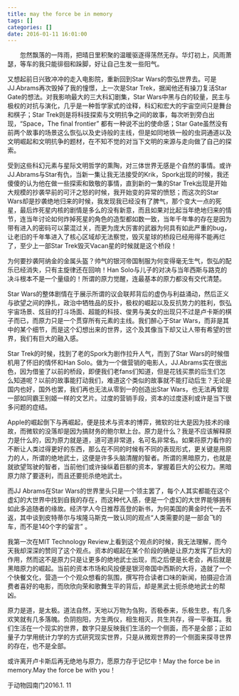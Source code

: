 ```yaml
---
title: may the force be in memory
tags: []
categories: []
date: 2016-01-11 16:01:00 
---
```


&emsp;&emsp;忽然飘落的一阵雨，把晴日里积聚的温暖驱逐得荡然无存。华灯初上，风雨萧瑟，等车的我只能徘徊和跺脚，好让自己生发一些阳气。

又想起前日兴致冲冲的走入电影院，重新回到Star Wars的恢弘世界去。可是JJ.Abrams再次毁掉了我的憧憬，上一次是Star Trek，据闻他还有操刀复活Star Gate的想法。对我影响最大的三大科幻剧集，Star Wars中黑与白的较量，民主与极权的对抗与演化，几乎是一种哲学家式的诠释，科幻和宏大的宇宙空间只是舞台和棋子；Star Trek则是将科技探索与文明抗争之间的故事，每次听到旁白出现，“Space，The final frontier” 都有一种说不出的使命感；Star Gate虽然没有前两个故事的场景这么恢弘以及史诗般的主线，但是如同地铁一般的虫洞通道以及文明崛起和文明抗争的题材，在不知不觉的对当下文明的来源与走向做了自己的探索。

受到这些科幻元素与星际文明哲学的熏陶，对三体世界无感是个自然的事情。或许JJ.Abrams与Star有仇，当新一集让我无法接受的Krik，Spork出现的时候，我还傻傻的认为他在做一些探索和致敬的事情，直到新的一集的Star Trek出现是开始大规模的抄袭早前的可汗之怒的时候，我开始变的异常的愤怒；而这次的Star Wars却是抄袭绝地归来的时候，我发现我已经没有了脾气，那个变大一点的死星，最后炸死星内核的剧情是多么的没有新意，而且如果对比起当年绝地归来的情节，连当年讨论如何炸掉死星的角色的造型都如数一致，当年千年隼的存在是因为带有进入的密码可以蒙混过关，而更为庞大厉害的武器为何具有如此严重的bug，让老旧的千年隼进入了核心区域却无法察觉，毁灭星球的桥段已经用得不能再烂了，至少上一部Star Trek毁灭Vacan星的时候就是这个桥段！

为何要抄袭阿纳金的金属头盔？帅气的银河帝国制服为何变得毫无生气，恢弘的配乐已经消失，只有主旋律还在回响！Han Solo与儿子的对决与当年西斯与路克的决斗根本不是一个量级的！所谓的原力觉醒，连最基本的原力都没有交代清楚。

Star Wars的整体剧情在于展示所谓的议会联邦背后的虚伪与利益涌动，然后正义与欲望之间的挣扎，政治中牺牲品的反扑，极权的崛起以及反抗势力的胜利，恢弘宇宙场景、炫目的打斗场面、超能的科技、俊男与美女的出现只不过是卢卡斯的棋子而已，而原力只是一个贯穿所有元素的主线。我们醉心于Star Wars，而非是其中的某个细节，而是这个幻想出来的世界，这个及其像当下却又让人带有希望的世界，我们有巨大的融入感。

Star Trek的时候，找到了老的Spork为剧作拉升人气，而到了Star Wars的时候借机用了怀旧的情怀和Han Solo。做为一个做营销的电影人，JJ.Abrams实在很出色，因为借鉴了以前的桥段，即便我们老fans们知道，但是花钱买票的后生们怎么知道呢？以前的故事能打动我们，难道这个类似的故事就不能打动后生？无论是国内也好，国外也罢，我们再也无法从零到一的创造出Star Wars，也无法再曾现一部如同霸王别姬一样的文艺片。过度的营销手段，资本的过度逐利或许是当下很多问题的症结。

Apple的崛起倒下与再崛起，便是技术与资本的博弈，微软的壮大是因为技术的缘故，而微软的没落却是因为搞财务的鲍尔默上台。原力是什么？我是不应该解释原力是什么的，因为原力就是道，道可道非常道，名可名非常名。如果将原力看作的不断让人类过得更好的东西，那么在不同的时候有不同的表现形式，更关键是用原力的人，所谓的绝地武士，这便是许多头脑清醒的智者。所谓的黑暗原力，也就是就欲望驾驶的智者，当前他们或许操纵着巨额的资本，掌握着巨大的公权力。黑暗原力除了要逐利，而且还要扼杀绝地武士。

而JJ Abrams在Star Wars的世界里头只是一个领主罢了，每个人其实都能在这个虚幻的大世界中找到自我的存在，而这种代入感，便是一个虚幻的大世界能够拥有如此多追随者的缘故。经济学人今日推荐高登的新书，为何美国的黄金时代一去不返，其中谈到皮特蒂尔与埃隆马斯克一致认同的观点“人类需要的是一部会飞的车，而不是140个字的留言” 。

我第一次在MIT Technology Review上看到这个观点的时候，我无法理解，而今天我却深深的赞同了这个观点。资本的崛起在某个阶段的确是让原力发挥了巨大的作用，然而这不是原力只是让更多的绝地武士出现，而之后便是长老会，再后就是黑暗原力的崛起。当前的资本市场和风投便是银河帝国中西斯的大将，造就了一个个快餐文化，营造一个个观众想看的氛围，撰写符合读者口味的新闻，拍摄迎合消费者喜好的电影，而欣欣向荣和歌舞生平的背后，却是黑武士扼杀绝地武士的帮凶。

原力是道，是太极。道法自然，天地以万物为刍狗，否极泰来，乐极生悲，有几多欢笑就有几多落魄。负阴抱阳，方生两仪，相生相灭，共生共存，得一平衡耳。我们生活在一个现实的世界，数字只是反映我们生活的一个侧面，而不是全部；正如量子力学用统计力学的方式研究现实世界，只是从微观世界的一个侧面来探寻世界的存在，也不是全部。

或许离开卢卡斯后再无绝地与原力，愿原力存于记忆中！May the force be in memory.May the force be with you！



于动物园南门2016.1. 11